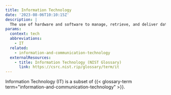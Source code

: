 ```yaml
---
title: Information Technology
date: '2023-08-06T10:10:15Z'
description: |
  The use of hardware and software to manage, retrieve, and deliver data.
params:
  context: tech
  abbreviations:
    - IT
  related:
    - information-and-communication-technology
  externalResources:
    - title: Information Technology (NIST Glossary)
      link: https://csrc.nist.rip/glossary/term/it
---
```


Information Technology (IT) is a subset of {{< glossary-term term="information-and-communication-technology" >}}.
